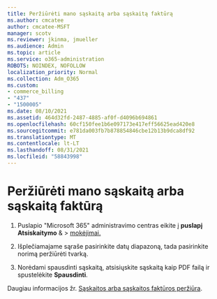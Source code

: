 ```yaml
---
title: Peržiūrėti mano sąskaitą arba sąskaitą faktūrą
ms.author: cmcatee
author: cmcatee-MSFT
manager: scotv
ms.reviewer: jkinma, jmueller
ms.audience: Admin
ms.topic: article
ms.service: o365-administration
ROBOTS: NOINDEX, NOFOLLOW
localization_priority: Normal
ms.collection: Adm_O365
ms.custom:
- commerce_billing
- "437"
- "1500005"
ms.date: 08/10/2021
ms.assetid: 464d32fd-2487-4885-af0f-d4096b694861
ms.openlocfilehash: 60cf150fee1b6e097173e417eff56625ead420e8
ms.sourcegitcommit: e781da003fb7b878854846cbe12b13b9dca8df92
ms.translationtype: MT
ms.contentlocale: lt-LT
ms.lasthandoff: 08/31/2021
ms.locfileid: "58843998"
---
```

# <a name="view-my-bill-or-invoice"></a>Peržiūrėti mano sąskaitą arba sąskaitą faktūrą

1. Puslapio "Microsoft 365" administravimo centras eikite į **puslapį Atsiskaitymo** & \> [mokėjimai.](https://go.microsoft.com/fwlink/p/?linkid=848039)

2. Išplečiamajame sąraše pasirinkite datų diapazoną, tada pasirinkite norimą peržiūrėti tvarką.

3. Norėdami spausdinti sąskaitą, atsisiųskite sąskaitą kaip PDF failą ir spustelėkite **Spausdinti**.

Daugiau informacijos žr. [Sąskaitos arba sąskaitos faktūros peržiūra](https://docs.microsoft.com/microsoft-365/commerce/billing-and-payments/view-your-bill-or-invoice).
